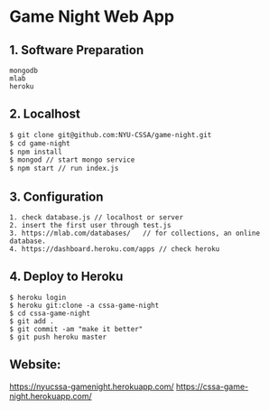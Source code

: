 # Game Night Web App

## 1. Software Preparation
```
mongodb
mlab
heroku
```

## 2. Localhost
```sh
$ git clone git@github.com:NYU-CSSA/game-night.git
$ cd game-night
$ npm install
$ mongod // start mongo service
$ npm start // run index.js
```

## 3. Configuration
```
1. check database.js // localhost or server
2. insert the first user through test.js
3. https://mlab.com/databases/   // for collections, an online database.
4. https://dashboard.heroku.com/apps // check heroku
```


## 4. Deploy to Heroku
```
$ heroku login
$ heroku git:clone -a cssa-game-night
$ cd cssa-game-night
$ git add .
$ git commit -am "make it better"
$ git push heroku master
```


## Website:
https://nyucssa-gamenight.herokuapp.com/
https://cssa-game-night.herokuapp.com/
